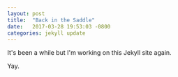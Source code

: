 ```yaml
---
layout: post
title:  "Back in the Saddle"
date:   2017-03-28 19:53:03 -0800
categories: jekyll update
---
```


It's been a while but I'm working on this Jekyll site again. 

Yay.